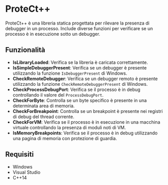 # ProteCt++

ProteCt++ è una libreria statica progettata per rilevare la presenza di debugger in un processo. Include diverse funzioni per verificare se un processo è in esecuzione sotto un debugger.

## Funzionalità

- **IsLibraryLoaded**: Verifica se la libreria è caricata correttamente.
- **IsSimpleDebuggerPresent**: Verifica se un debugger è presente utilizzando la funzione `IsDebuggerPresent` di Windows.
- **CheckRemoteDebugger**: Verifica se un debugger remoto è presente utilizzando la funzione `CheckRemoteDebuggerPresent` di Windows.
- **CheckProcessDebugPort**: Verifica se il processo è in debug controllando il valore del `ProcessDebugPort`.
- **CheckForByte**: Controlla se un byte specifico è presente in una determinata area di memoria.
- **CheckForBreakpoint**: Controlla se un breakpoint è presente nei registri di debug del thread corrente.
- **CheckForVM**: Verifica se il processo è in esecuzione in una macchina virtuale controllando la presenza di moduli noti di VM.
- **IsMemoryBreakpoints**: Verifica se il processo è in debug utilizzando una pagina di memoria con protezione di guardia.

## Requisiti

- Windows
- Visual Studio
- C++14


